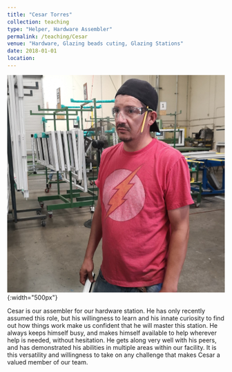 ```yaml
---
title: "Cesar Torres"
collection: teaching
type: "Helper, Hardware Assembler"
permalink: /teaching/Cesar
venue: "Hardware, Glazing beads cuting, Glazing Stations"
date: 2018-01-01
location:
---
```


![cesar](/images/cesar.jpg){:width="500px"}

Cesar is our assembler for our hardware station. He has only recently assumed this role, but his willingness to learn and his innate curiosity to find out how things work make us confident that he will master this station. He always keeps himself busy, and makes himself available to help wherever help is needed, without hesitation. He gets along very well with his peers, and has demonstrated his abilities in multiple areas within our facility. It is this versatility and willingness to take on any challenge that makes Cesar a valued member of our team.
